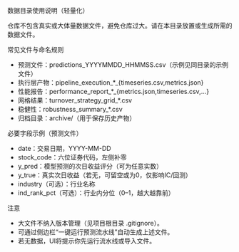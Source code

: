 数据目录使用说明（轻量化）

仓库不包含真实或大体量数据文件，避免仓库过大。请在本目录放置或生成所需的数据文件。

常见文件与命名规则
- 预测文件：predictions_YYYYMMDD_HHMMSS.csv（示例见同目录的示例文件）
- 执行层产物：pipeline_execution_*_{timeseries.csv,metrics.json}
- 性能报告：performance_report_*_{metrics.json,timeseries.csv,...}
- 网格结果：turnover_strategy_grid_*.csv
- 稳健性：robustness_summary_*.csv
- 归档目录：archive/（用于保存历史产物）

必要字段示例（预测文件）
- date：交易日期，YYYY-MM-DD
- stock_code：六位证券代码，左侧补零
- y_pred：模型预测的次日收益评分（可为任意实数）
- y_true：真实次日收益（若无，可留空或为0，仅影响IC/回测）
- industry（可选）：行业名称
- ind_rank_pct（可选）：行业内分位（0–1，越大越靠前）

注意
- 大文件不纳入版本管理（见项目根目录 .gitignore）。
- 可通过侧边栏“一键运行预测流水线”自动生成上述文件。
- 若无数据，UI将提示你先运行流水线或导入文件。

